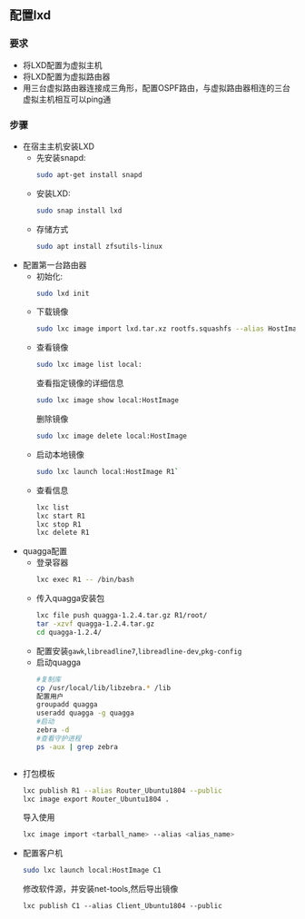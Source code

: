 ## 配置lxd
### 要求
- 将LXD配置为虚拟主机
- 将LXD配置为虚拟路由器
- 用三台虚拟路由器连接成三角形，配置OSPF路由，与虚拟路由器相连的三台虚拟主机相互可以ping通
### 步骤
- 在宿主主机安装LXD
    - 先安装snapd:
      ```bash
      sudo apt-get install snapd
      ```
    - 安装LXD:
      ```bash
      sudo snap install lxd
      ```
    - 存储方式
      ```bash
      sudo apt install zfsutils-linux
      ```
- 配置第一台路由器
    - 初始化:
      ```bash
      sudo lxd init
      ```
    - 下载镜像
      ```bash
      sudo lxc image import lxd.tar.xz rootfs.squashfs --alias HostImage
      ```
    - 查看镜像
      ```bash
      sudo lxc image list local:
      ```
      查看指定镜像的详细信息
      ```bash
      sudo lxc image show local:HostImage
      ```
      删除镜像
      ```bash
      sudo lxc image delete local:HostImage
      ```
    - 启动本地镜像
      ```bash
      sudo lxc launch local:HostImage R1`
      ```
    - 查看信息
      ```bash
      lxc list
      lxc start R1
      lxc stop R1
      lxc delete R1
      ```
- quagga配置
    - 登录容器
      ```bash
      lxc exec R1 -- /bin/bash
      ```
    - 传入quagga安装包
      ```bash
      lxc file push quagga-1.2.4.tar.gz R1/root/
      tar -xzvf quagga-1.2.4.tar.gz
      cd quagga-1.2.4/
      ```
    - 配置安装`gawk`,`libreadline7`,`libreadline-dev`,`pkg-config`
    - 启动quagga
      ```bash
      #复制库
      cp /usr/local/lib/libzebra.* /lib
      配置用户
      groupadd quagga
      useradd quagga -g quagga
      #启动
      zebra -d
      #查看守护进程
      ps -aux | grep zebra
     ```
- 打包模板
  ```bash
  lxc publish R1 --alias Router_Ubuntu1804 --public
  lxc image export Router_Ubuntu1804 .
  ```
  导入使用
  ```bash
  lxc image import <tarball_name> --alias <alias_name>
  ```
- 配置客户机
  ```bash
  sudo lxc launch local:HostImage C1
  ```
  修改软件源，并安装net-tools,然后导出镜像
  ```
  lxc publish C1 --alias Client_Ubuntu1804 --public
  ```

   
